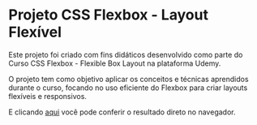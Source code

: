 # Projeto CSS Flexbox - Layout Flexível

Este projeto foi criado com fins didáticos desenvolvido como parte do Curso CSS Flexbox - Flexible Box Layout na plataforma Udemy.

O projeto tem como objetivo aplicar os conceitos e técnicas aprendidos durante o curso, focando no uso eficiente do Flexbox para criar layouts flexíveis e responsivos.

E clicando [aqui](https://lucascall.github.io/CSS-Flexbox-Flexible-Box-Layout/) você pode conferir o resultado direto no navegador.

